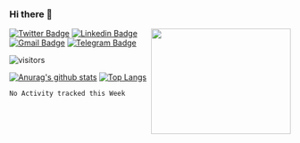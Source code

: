 ### Hi there 👋

<!--
**vivavv/vivavv** is a ✨ _special_ ✨ repository because its `README.md` (this file) appears on your GitHub profile.

Here are some ideas to get you started:

- 🔭 I’m currently working on ...
- 🌱 I’m currently learning ...
- 👯 I’m looking to collaborate on ...
- 🤔 I’m looking for help with ...
- 💬 Ask me about ...
- 📫 How to reach me: ...
- 😄 Pronouns: ...
- ⚡ Fun fact: ...
-->

<img src="https://media.giphy.com/media/fngeQvy995JpJhoMgz/giphy.gif" width="250" height="190" align="right" />


<!--**vivavv/vivavv** -->
[![Twitter Badge](https://img.shields.io/badge/-@ViviRod27-1ca0f1??style=flat-square&labelColor=1ca0f1&logo=twitter&logoColor=white&link=https://twitter.com/ViviRod27)](https://twitter.com/ViviRod27)
[![Linkedin Badge](https://img.shields.io/badge/-vivianavrc-blue?style=flat-square&logo=Linkedin&logoColor=white&link=https://www.linkedin.com/in/vivianavrc/)](https://www.linkedin.com/in/vivianavrc/)
[![Gmail Badge](https://img.shields.io/badge/-vivianavrc27@gmail.com-c14438?style=flat-square&logo=Gmail&logoColor=white&link=mailto:vivianavrc27@gmail.com)](mailto:vivianavrc27@gmail.com)
[![Telegram Badge](https://img.shields.io/badge/-vivavv-black?style=flat-square&logo=Telegram&logoColor=white&link=https://t.me/vivavv)](https://t.me/vivavv)


![visitors](https://visitor-badge.glitch.me/badge?page_id=https://github.com/vivavv)

[![Anurag's github stats](https://github-readme-stats.vercel.app/api?username=vivavv&count_private=true&show_icons=true&theme=material-palenight)](https://github.com/anuraghazra/github-readme-stats)
[![Top Langs](https://github-readme-stats.vercel.app/api/top-langs/?username=vivavv&theme=material-palenight)](https://github.com/anuraghazra/github-readme-stats)


<!--START_SECTION:waka-->
```text
No Activity tracked this Week
```
<!--END_SECTION:waka-->
